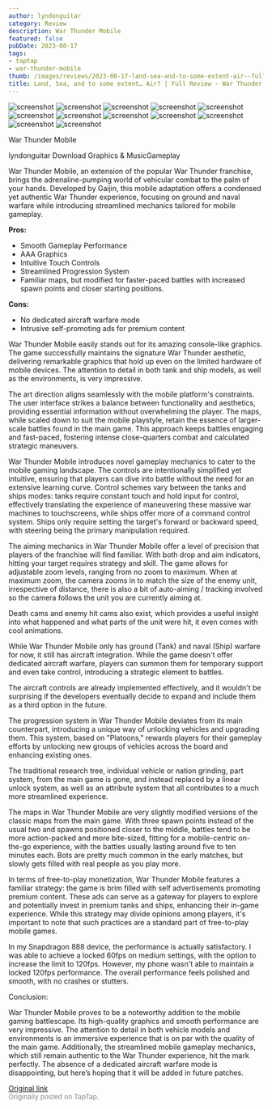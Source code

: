 ```yaml
---
author: lyndonguitar
category: Review
description: War Thunder Mobile
featured: false
pubDate: 2023-08-17
tags:
- taptap
- war-thunder-mobile
thumb: /images/reviews/2023-08-17-land-sea-and-to-some-extent-air--full-review---war-thunder-mobile-0.avif
title: Land, Sea, and to some extent… Air? | Full Review - War Thunder Mobile
---
```


<div class="gallery">
  <img src="/images/reviews/2023-08-17-land-sea-and-to-some-extent-air--full-review---war-thunder-mobile-0.avif" alt="screenshot" />
  <img src="/images/reviews/2023-08-17-land-sea-and-to-some-extent-air--full-review---war-thunder-mobile-1.avif" alt="screenshot" />
  <img src="/images/reviews/2023-08-17-land-sea-and-to-some-extent-air--full-review---war-thunder-mobile-2.avif" alt="screenshot" />
  <img src="/images/reviews/2023-08-17-land-sea-and-to-some-extent-air--full-review---war-thunder-mobile-3.avif" alt="screenshot" />
  <img src="/images/reviews/2023-08-17-land-sea-and-to-some-extent-air--full-review---war-thunder-mobile-4.avif" alt="screenshot" />
  <img src="/images/reviews/2023-08-17-land-sea-and-to-some-extent-air--full-review---war-thunder-mobile-5.avif" alt="screenshot" />
  <img src="/images/reviews/2023-08-17-land-sea-and-to-some-extent-air--full-review---war-thunder-mobile-6.avif" alt="screenshot" />
  <img src="/images/reviews/2023-08-17-land-sea-and-to-some-extent-air--full-review---war-thunder-mobile-7.avif" alt="screenshot" />
  <img src="/images/reviews/2023-08-17-land-sea-and-to-some-extent-air--full-review---war-thunder-mobile-8.avif" alt="screenshot" />
  <img src="/images/reviews/2023-08-17-land-sea-and-to-some-extent-air--full-review---war-thunder-mobile-9.avif" alt="screenshot" />
  <img src="/images/reviews/2023-08-17-land-sea-and-to-some-extent-air--full-review---war-thunder-mobile-10.avif" alt="screenshot" />
  <img src="/images/reviews/2023-08-17-land-sea-and-to-some-extent-air--full-review---war-thunder-mobile-11.avif" alt="screenshot" />
</div>

War Thunder Mobile

lyndonguitar
Download
Graphics & MusicGameplay

War Thunder Mobile, an extension of the popular War Thunder franchise, brings the adrenaline-pumping world of vehicular combat to the palm of your hands. Developed by Gaijin, this mobile adaptation offers a condensed yet authentic War Thunder experience, focusing on ground and naval warfare while introducing streamlined mechanics tailored for mobile gameplay.


**Pros:**
- Smooth Gameplay Performance
- AAA Graphics
- Intuitive Touch Controls
- Streamlined Progression System
- Familiar maps, but modified for faster-paced battles with increased spawn points and closer starting positions.


**Cons:**
- No dedicated aircraft warfare mode
- Intrusive self-promoting ads for premium content


War Thunder Mobile easily stands out for its amazing console-like graphics. The game successfully maintains the signature War Thunder aesthetic, delivering remarkable graphics that hold up even on the limited hardware of mobile devices. The attention to detail in both tank and ship models, as well as the environments, is very impressive.

The art direction aligns seamlessly with the mobile platform's constraints. The user interface strikes a balance between functionality and aesthetics, providing essential information without overwhelming the player. The maps, while scaled down to suit the mobile playstyle, retain the essence of larger-scale battles found in the main game. This approach keeps battles engaging and fast-paced, fostering intense close-quarters combat and calculated strategic maneuvers.

War Thunder Mobile introduces novel gameplay mechanics to cater to the mobile gaming landscape. The controls are intentionally simplified yet intuitive, ensuring that players can dive into battle without the need for an extensive learning curve. Control schemes vary between the tanks and ships modes: tanks require constant touch and hold input for control, effectively translating the experience of maneuvering these massive war machines to touchscreens, while ships offer more of a command control system. Ships only require setting the target's forward or backward speed, with steering being the primary manipulation required.

The aiming mechanics in War Thunder Mobile offer a level of precision that players of the franchise will find familiar. With both drop and aim indicators, hitting your target requires strategy and skill. The game allows for adjustable zoom levels, ranging from no zoom to maximum. When at maximum zoom, the camera zooms in to match the size of the enemy unit, irrespective of distance, there is also a bit of auto-aiming / tracking involved so the camera follows the unit you are currently aiming at.

Death cams and enemy hit cams also exist, which provides a useful insight into what happened and what parts of the unit were hit, it even comes with cool animations.

While War Thunder Mobile only has ground (Tank) and naval (Ship) warfare for now, it still has aircraft integration. While the game doesn't offer dedicated aircraft warfare, players can summon them for temporary support and even take control, introducing a strategic element to battles.

The aircraft controls are already implemented effectively, and it wouldn't be surprising if the developers eventually decide to expand and include them as a third option in the future.

The progression system in War Thunder Mobile deviates from its main counterpart, introducing a unique way of unlocking vehicles and upgrading them. This system, based on "Platoons," rewards players for their gameplay efforts by unlocking new groups of vehicles across the board and enhancing existing ones.

The traditional research tree, individual vehicle or nation grinding, part system, from the main game is gone, and instead replaced by a linear unlock system, as well as an attribute system that all contributes to a much more streamlined experience.

The maps in War Thunder Mobile are very slightly modified versions of the classic maps from the main game. With three spawn points instead of the usual two and spawns positioned closer to the middle, battles tend to be more action-packed and more bite-sized, fitting for a mobile-centric on-the-go experience, with the battles usually lasting around five to ten minutes each. Bots are pretty much common in the early matches, but slowly gets filled with real people as you play more.

In terms of free-to-play monetization, War Thunder Mobile features a familiar strategy: the game is brim filled with self advertisements promoting premium content. These ads can serve as a gateway for players to explore and potentially invest in premium tanks and ships, enhancing their in-game experience. While this strategy may divide opinions among players, it's important to note that such practices are a standard part of free-to-play mobile games.

In my Snapdragon 888 device, the performance is actually satisfactory. I was able to achieve a locked 60fps on medium settings, with the option to increase the limit to 120fps. However, my phone wasn't able to maintain a locked 120fps performance. The overall performance feels polished and smooth, with no crashes or stutters.

Conclusion:

War Thunder Mobile proves to be a noteworthy addition to the mobile gaming battlescape. Its high-quality graphics and smooth performance are very impressive. The attention to detail in both vehicle models and environments is an immersive experience that is on par with the quality of the main game. Additionally, the streamlined mobile gameplay mechanics, which still remain authentic to the War Thunder experience, hit the mark perfectly. The absence of a dedicated aircraft warfare mode is disappointing, but here’s hoping that it will be added in future patches.

[Original link](https://www.taptap.io/post/6153153)<br><span style="font-size: 0.95em; color: #888;">Originally posted on TapTap.</span>
